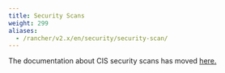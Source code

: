 ```yaml
---
title: Security Scans
weight: 299
aliases:
  - /rancher/v2.x/en/security/security-scan/
---
```


The documentation about CIS security scans has moved [here.](cis-scans)
